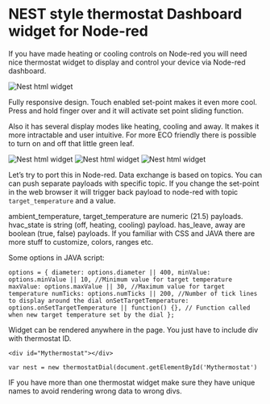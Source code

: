 # NEST style thermostat Dashboard widget for Node-red

If you have made heating or cooling controls on Node-red you will need nice thermostat widget to display and control your device via Node-red dashboard.

![Nest html widget](https://www.ajso.lt/wp-content/uploads/2016/12/nest-html5-widget-1.png)

Fully responsive design. Touch enabled set-point makes it even more cool. Press and hold finger over and it will activate set point sliding function.

Also it has several display modes like heating, cooling and away. It makes it more intractable and user intuitive. For more ECO friendly there is possible to turn on and off that little green leaf.

![Nest html widget](https://www.ajso.lt/wp-content/uploads/2016/12/nest-html5-widget-1.png)
![Nest html widget](https://www.ajso.lt/wp-content/uploads/2016/12/nest-html5-widget-1.png) ![Nest html widget](https://www.ajso.lt/wp-content/uploads/2016/12/nest-html5-widget-1.png)


Let’s try to port this in Node-red. Data exchange is based on topics. You can can push separate payloads with specific topic. If you change the set-point in the web browser it will trigger back payload to node-red with topic `target_temperature` and a value.

ambient_temperature, target_temperature are numeric (21.5) payloads.
hvac_state is string (off, heating, cooling) payload.
has_leave, away are boolean (true, false) payloads.
If you familiar with CSS and JAVA there are more stuff to customize, colors, ranges etc.

Some options in JAVA script:

`options = {
 diameter: options.diameter || 400,
 minValue: options.minValue || 10, //Minimum value for target temperature
 maxValue: options.maxValue || 30, //Maximum value for target temperature
 numTicks: options.numTicks || 200, //Number of tick lines to display around the dial
 onSetTargetTemperature: options.onSetTargetTemperature || function() {}, // Function called when new target temperature set by the dial
};`

Widget can be rendered anywhere in the page. You just have to include div with thermostat ID.

`<div id="Mythermostat"></div>`

`var nest = new thermostatDial(document.getElementById('Mythermostat')`

IF you have more than one thermostat widget make sure they have unique names to avoid  rendering wrong data to wrong divs.
